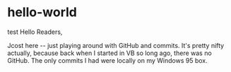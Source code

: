 # hello-world
test
Hello Readers,

Jcost here -- just playing around with GitHub and commits. It's pretty nifty actually, because back when I started in VB so long ago, there was no GitHub. The only commits I had were locally on my Windows 95 box. 

